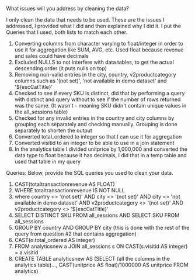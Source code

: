 What issues will you address by cleaning the data?

I only clean the data that needs to be used. These are the issues I addressed, I provided what I did and then explained why I did it. I put the Queries that I used, both lists to match each other. 

1. Converting columns from character varying to float/integer in order to use it for aggregation like SUM, AVG, etc. Used float because revenue and sales could have decimals 
2. Excluded NULLS to not interfere with data tables, to get the actual descending order (it puts nulls on top)
3. Removing non-valid entries in the city, country, v2productcategory columns such as '(not set)', 'not available in demo dataset' and '${escCatTitle}'
4. Checked to see if every SKU is distinct, did that by performing a query with distinct and query without to see if the number of rows returned was the same. (It wasn't - meaning SKU didn't contain unique values in the all_sessions table)
5. Checked for any invalid entries in the country and city columns by grouping each separately and checking manually. Grouping is done separately to shorten the output
6. Converted total_ordered to integer so that I can use it for aggregation
7. Converted visitid to an integer to be able to use in a join statement 
8. In the analytics table I divided unitprice by 1,000,000 and converted the data type to float because it has decimals, I did that in a temp table and used that table in my query



Queries:
Below, provide the SQL queries you used to clean your data.
1. CAST(totaltransactionrevenue AS FLOAT)
2. WHERE totaltransactionrevenue IS NOT NULL
3. where country <> '(not set)' AND city <> '(not set)' AND city <> 'not available in demo dataset' AND v2productcategory <> '(not set)' AND v2productcategory <> '${escCatTitle}'
4. SELECT DISTINCT SKU FROM all_sessions AND SELECT SKU FROM all_sessions 
5. GROUP BY country AND GROUP BY city (this is done with the rest of the query from question #2 that contains aggregation)
6. CAST(o.total_ordered AS integer)
7. FROM analyticsnew a JOIN all_sessions s ON CAST(s.visitid AS integer) = a.visitid
8. CREATE TABLE analyticsnew AS (SELECT (all the columns in the analytics table)..., CAST(unitprice AS float)/1000000 AS unitprice FROM analytics)




